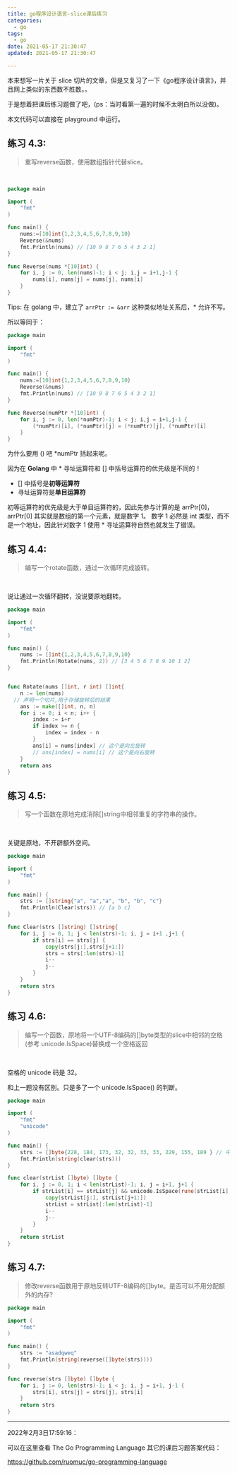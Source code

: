 ```yaml
---
title: go程序设计语言-slice课后练习
categories:
  - go
tags:
  - go
date: 2021-05-17 21:30:47
updated: 2021-05-17 21:30:47

---
```


本来想写一片关于 slice 切片的文章，但是又复习了一下《go程序设计语言》，并且网上类似的东西数不胜数。。

于是想着把课后练习题做了吧，(ps：当时看第一遍的时候不太明白所以没做)。

本文代码可以直接在 playground 中运行。

<!--more-->

## 练习 4.3: 
> 重写reverse函数，使用数组指针代替slice。

<br>

```go
package main

import (
	"fmt"
)

func main() {
	nums:=[10]int{1,2,3,4,5,6,7,8,9,10}
	Reverse(&nums)
	fmt.Println(nums) // [10 9 8 7 6 5 4 3 2 1]
}

func Reverse(nums *[10]int) {
	for i, j := 0, len(nums)-1; i < j; i,j = i+1,j-1 {
		nums[i], nums[j] = nums[j], nums[i]
	}
}
```

Tips: 在 golang 中，建立了 `arrPtr := &arr` 这种类似地址关系后，* 允许不写。

所以等同于：

```go
package main

import (
	"fmt"
)

func main() {
	nums:=[10]int{1,2,3,4,5,6,7,8,9,10}
	Reverse(&nums)
	fmt.Println(nums) // [10 9 8 7 6 5 4 3 2 1]
}

func Reverse(numPtr *[10]int) {
	for i, j := 0, len(*numPtr)-1; i < j; i,j = i+1,j-1 {
		(*numPtr)[i], (*numPtr)[j] = (*numPtr)[j], (*numPtr)[i]
	}
}
```

为什么要用 () 吧 *numPtr 括起来呢。

因为在 **Golang** 中 * 寻址运算符和 [] 中括号运算符的优先级是不同的！

- [] 中括号是**初等运算符**
- 寻址运算符是**单目运算符**

初等运算符的优先级是大于单目运算符的，因此先参与计算的是 arrPtr[0]，arrPtr[0] 其实就是数组的第一个元素，就是数字 1。
数字 1 必然是 int 类型，而不是一个地址，因此针对数字 1 使用 * 寻址运算符自然也就发生了错误。

## 练习 4.4: 

> 编写一个rotate函数，通过一次循环完成镟转。

<br>

说让通过一次循环翻转，没说要原地翻转。

```go
package main

import (
	"fmt"
)

func main() {
	nums := []int{1,2,3,4,5,6,7,8,9,10}
	fmt.Println(Rotate(nums, 2)) // [3 4 5 6 7 8 9 10 1 2]
}


func Rotate(nums []int, r int) []int{
	n := len(nums)
  // 声明一个切片,用于存储旋转后的结果
	ans := make([]int, n, n)
	for i := 0; i < n; i++ {
		index := i+r
		if index >= n {
			index = index - n
		}
		ans[i] = nums[index] // 这个是向左旋转
		// ans[index] = nums[i] // 这个是向右旋转
	}
	return ans
}
```

## 练习 4.5: 

> 写一个函数在原地完成消除[]string中相邻重复的字符串的操作。

<br>

关键是原地，不开辟额外空间。

```go
package main

import (
	"fmt"
)

func main() {
	strs := []string{"a", "a","a", "b", "b", "c"}
	fmt.Println(Clear(strs)) // [a b c]
}

func Clear(strs []string) []string{
	for i, j := 0, 1; j < len(strs)-1; i, j = i+1 ,j+1 {
		if strs[i] == strs[j] {
			copy(strs[j:],strs[j+1:])
			strs = strs[:len(strs)-1]
			i--
			j--
		}
	}
	return strs
}
```

## 练习 4.6: 

> 编写一个函数，原地将一个UTF-8编码的[]byte类型的slice中相邻的空格(参考 unicode.IsSpace)替换成一个空格返回

<br>

空格的 unicode 码是 32。 

和上一题没有区别。只是多了一个 unicode.IsSpace() 的判断。

```go
package main

import (
	"fmt"
	"unicode"
)

func main() {
	strs := []byte{228, 184, 173, 32, 32, 33, 33, 229, 155, 189 } // 中<空格><空格>!!国
	fmt.Println(string(clear(strs)))                                                    // 中<空格>!!国
}

func clear(strList []byte) []byte {
	for i, j := 0, 1; i < len(strList)-1; i, j = i+1, j+1 {
		if strList[i] == strList[j] && unicode.IsSpace(rune(strList[i])) {
			copy(strList[j:], strList[j+1:])
			strList = strList[:len(strList)-1]
			i--
			j--
		}
	}
	return strList
}

```

## 练习 4.7: 

> 修改reverse函数用于原地反转UTF-8编码的[]byte。是否可以不用分配额外的内存?


```go
package main

import (
	"fmt"
)

func main() {
	strs := "asadqweq"
	fmt.Println(string(reverse([]byte(strs))))
}

func reverse(strs []byte) []byte {
	for i, j := 0, len(strs)-1; i < j; i, j = i+1, j-1 {
		strs[i], strs[j] = strs[j], strs[i]
	}
	return strs
}

```

---
2022年2月3日17:59:16：

可以在这里查看 The Go Programming Language 其它的课后习题答案代码：

https://github.com/ruomuc/go-programming-language